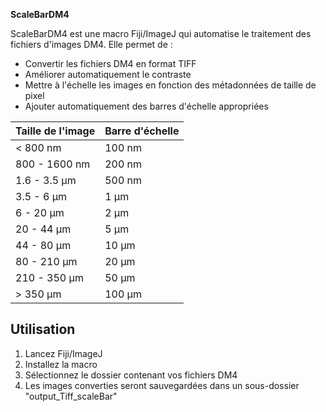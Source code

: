 **ScaleBarDM4**

ScaleBarDM4 est une macro Fiji/ImageJ qui automatise le traitement des fichiers d'images DM4. Elle permet de :
- Convertir les fichiers DM4 en format TIFF
- Améliorer automatiquement le contraste
- Mettre à l'échelle les images en fonction des métadonnées de taille de pixel
- Ajouter automatiquement des barres d'échelle appropriées

| Taille de l'image | Barre d'échelle |
|-------------------|-----------------|
| < 800 nm          | 100 nm         |
| 800 - 1600 nm     | 200 nm         |
| 1.6 - 3.5 µm      | 500 nm         |
| 3.5 - 6 µm        | 1 µm           |
| 6 - 20 µm         | 2 µm           |
| 20 - 44 µm        | 5 µm           |
| 44 - 80 µm        | 10 µm          |
| 80 - 210 µm       | 20 µm          |
| 210 - 350 µm      | 50 µm          |
| > 350 µm          | 100 µm         |

## Utilisation
1. Lancez Fiji/ImageJ
2. Installez la macro
3. Sélectionnez le dossier contenant vos fichiers DM4
4. Les images converties seront sauvegardées dans un sous-dossier "output_Tiff_scaleBar"
